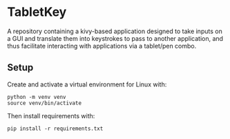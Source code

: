 # TabletKey

A repository containing a kivy-based application designed to take inputs on a
GUI and translate them into keystrokes to pass to another application, and
thus facilitate interacting with applications via a tablet/pen combo.

## Setup

Create and activate a virtual environment for Linux with:
```
python -m venv venv
source venv/bin/activate
```

Then install requirements with:
```
pip install -r requirements.txt
```
